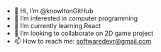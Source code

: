 - 👋 Hi, I’m @knowltonGitHub
- 👀 I’m interested in computer programming
- 🌱 I’m currently learning React
- 💞️ I’m looking to collaborate on 2D game project
- 📫 How to reach me:  softwaredevr@gmail.com

